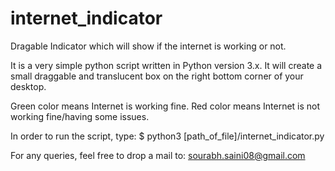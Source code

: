 # internet_indicator
Dragable Indicator which will show if the internet is working or not.

It is a very simple python script written in Python version 3.x.
It will create a small draggable and translucent box on the right bottom corner of your desktop.

Green color means Internet is working fine.
Red color means Internet is not working fine/having some issues.

In order to run the script, type:
$ python3 [path_of_file]/internet_indicator.py

For any queries, feel free to drop a mail to:
sourabh.saini08@gmail.com
